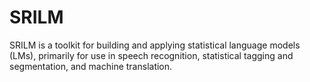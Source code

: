 # SRILM
SRILM is a toolkit for building and applying statistical language models (LMs), primarily for use in speech recognition, statistical tagging and segmentation, and machine translation.
